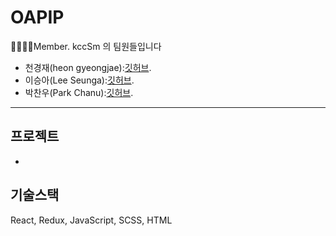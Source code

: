 # OAPIP

👨‍👩‍👦‍👦Member. kccSm 의 팀원들입니다

-  천경재(heon gyeongjae):[깃허브](https://github.com/dodoisfree).
-  이승아(Lee Seunga):[깃허브](https://github.com/SeungaLeeah).
-  박찬우(Park Chanu):[깃허브](https://github.com/chanCo1).
---

## 프로젝트 

-  
## 기술스택
React, Redux, JavaScript, SCSS, HTML
## 
